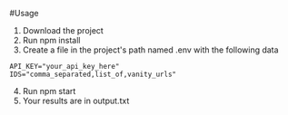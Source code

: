 #Usage

1. Download the project
2. Run npm install
3. Create a file in the project's path named .env with the following data
```shell
API_KEY="your_api_key_here"
IDS="comma_separated,list_of,vanity_urls"
```
4. Run npm start
5. Your results are in output.txt
